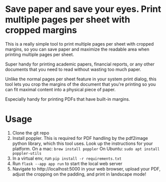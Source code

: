 # Save paper and save your eyes. Print multiple pages per sheet with cropped margins

This is a really simple  tool to print multiple pages per sheet with cropped margins, so you can save paper and maximize the readable area when printing multiple pages per sheet.

Super handy for printing academic papers, financial reports, or any other documents that you need to read without wasting too much paper.

Unlike the normal pages per sheet feature in your system print dialog, this tool lets you crop the margins of the document that you're printing so you can fit maximal content into a physical piece of paper.

Especially handy for printing PDFs that have built-in margins.

# Usage

1. Clone the git repo
2. Install poppler. This is required for PDF handling by the pdf2image python library, which this tool uses. Look up the instructions for your platform. 
On a mac:
```brew install poppler```
On Ubuntu:
```sudo apt install poppler-utils```
3. In a virtual env, run ```pip install -r requirements.txt```
4. Run ```flask --app app run``` to start the local web server
5. Navigate to http://localhost:5000 in your web browser, upload your PDF, adjust the cropping on the padding, and print in landscape mode!
